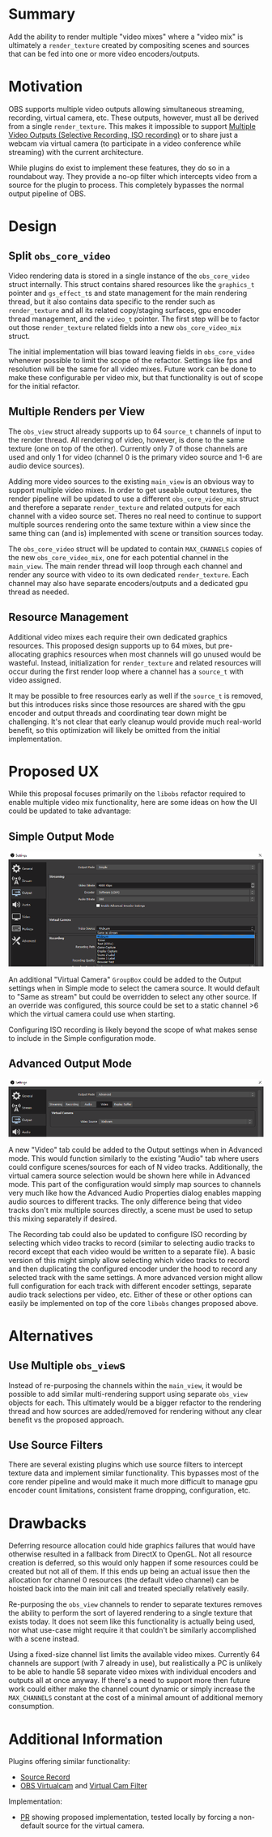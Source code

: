 # Summary

Add the ability to render multiple "video mixes" where a "video mix" is ultimately a `render_texture` created by compositing scenes and sources that can be fed into one or more video encoders/outputs. 


# Motivation

OBS supports multiple video outputs allowing simultaneous streaming, recording, virtual camera, etc. These outputs, however, must all be derived from a single `render_texture`. This makes it impossible to support [Multiple Video Outputs (Selective Recording, ISO recording)](https://ideas.obsproject.com/posts/41/multiple-video-outputs-selective-recording-iso-recording) or to share just a webcam via virtual camera (to participate in a video conference while streaming) with the current architecture.

While plugins do exist to implement these features, they do so in a roundabout way. They provide a no-op filter which intercepts video from a source for the plugin to process. This completely bypasses the normal output pipeline of OBS.


# Design

## Split `obs_core_video`

Video rendering data is stored in a single instance of the `obs_core_video` struct internally. This struct contains shared resources like the `graphics_t` pointer and `gs_effect_t`s and state management for the main rendering thread, but it also contains data specific to the render such as `render_texture` and all its related copy/staging surfaces, gpu encoder thread management, and the `video_t` pointer. The first step will be to factor out those `render_texture` related fields into a new `obs_core_video_mix` struct.

The initial implementation will bias toward leaving fields in `obs_core_video` whenever possible to limit the scope of the refactor. Settings like fps and resolution will be the same for all video mixes. Future work can be done to make these configurable per video mix, but that functionality is out of scope for the initial refactor.

## Multiple Renders per View

The `obs_view` struct already supports up to 64 `source_t` channels of input to the render thread. All rendering of video, however, is done to the same texture (one on top of the other). Currently only 7 of those channels are used and only 1 for video (channel 0 is the primary video source and 1-6 are audio device sources).

Adding more video sources to the existing `main_view` is an obvious way to support multiple video mixes. In order to get useable output textures, the render pipeline will be updated to use a different `obs_core_video_mix` struct and therefore a separate `render_texture` and related outputs for each channel with a video source set. Theres no real need to continue to support multiple sources rendering onto the same texture within a view since the same thing can (and is) implemented with scene or transition sources today.

The `obs_core_video` struct will be updated to contain `MAX_CHANNELS` copies of the new `obs_core_video_mix`, one for each potential channel in the `main_view`. The main render thread will loop through each channel and render any source with video to its own dedicated `render_texture`. Each channel may also have separate encoders/outputs and a dedicated gpu thread as needed.

## Resource Management

Additional video mixes each require their own dedicated graphics resources. This proposed design supports up to 64 mixes, but pre-allocating graphics resources when most channels will go unused would be wasteful. Instead, initialization for `render_texture` and related resources will occur during the first render loop where a channel has a `source_t` with video assigned.

It may be possible to free resources early as well if the `source_t` is removed, but this introduces risks since those resources are shared with the gpu encoder and output threads and coordinating tear down might be challenging. It's not clear that early cleanup would provide much real-world benefit, so this optimization will likely be omitted from the initial implementation.


# Proposed UX

While this proposal focuses primarily on the `libobs` refactor required to enable multiple video mix functionality, here are some ideas on how the UI could be updated to take advantage:

## Simple Output Mode

![Simple](0049-multiple-video-mixes/output-simple.png)


An additional "Virtual Camera" `GroupBox` could be added to the Output settings when in Simple mode to select the camera source. It would default to "Same as stream" but could be overridden to select any other source. If an override was configured, this source could be set to a static channel >6 which the virtual camera could use when starting.

Configuring ISO recording is likely beyond the scope of what makes sense to include in the Simple configuration mode.

## Advanced Output Mode

![Advanced](0049-multiple-video-mixes/output-advanced.png)

A new "Video" tab could be added to the Output settings when in Advanced mode. This would function similarly to the existing "Audio" tab where users could configure scenes/sources for each of N video tracks. Additionally, the virtual camera source selection would be shown here while in Advanced mode. This part of the configuration would simply map sources to channels very much like how the Advanced Audio Properties dialog enables mapping audio sources to different tracks. The only difference being that video tracks don't mix multiple sources directly, a scene must be used to setup this mixing separately if desired.

The Recording tab could also be updated to configure ISO recording by selecting which video tracks to record (similar to selecting audio tracks to record except that each video would be written to a separate file). A basic version of this might simply allow selecting which video tracks to record and then duplicating the configured encoder under the hood to record any selected track with the same settings. A more advanced version might allow full configuration for each track with different encoder settings, separate audio track selections per video, etc. Either of these or other options can easily be implemented on top of the core `libobs` changes proposed above.


# Alternatives

## Use Multiple `obs_view`s

Instead of re-purposing the channels within the `main_view`, it would be possible to add similar multi-rendering support using separate `obs_view` objects for each. This ultimately would be a bigger refactor to the rendering thread and how sources are added/removed for rendering without any clear benefit vs the proposed approach.

## Use Source Filters

There are several existing plugins which use source filters to intercept texture data and implement similar functionality. This bypasses most of the core render pipeline and would make it much more difficult to manage gpu encoder count limitations, consistent frame dropping, configuration, etc.


# Drawbacks

Deferring resource allocation could hide graphics failures that would have otherwise resulted in a fallback from DirectX to OpenGL. Not all resource creation is deferred, so this would only happen if some resources could be created but not all of them. If this ends up being an actual issue then the allocation for channel 0 resources (the default video channel) can be hoisted back into the main init call and treated specially relatively easily.

Re-purposing the `obs_view` channels to render to separate textures removes the ability to perform the sort of layered rendering to a single texture that exists today. It does not seem like this functionality is actually being used, nor what use-case might require it that couldn't be similarly accomplished with a scene instead.

Using a fixed-size channel list limits the available video mixes. Currently 64 channels are support (with 7 already in use), but realistically a PC is unlikely to be able to handle 58 separate video mixes with individual encoders and outputs all at once anyway. If there's a need to support more then future work could either make the channel count dynamic or simply increase the `MAX_CHANNELS` constant at the cost of a minimal amount of additional memory consumption.

# Additional Information

Plugins offering similar functionality:
* [Source Record](https://obsproject.com/forum/resources/source-record.1285/)
* [OBS Virtualcam](https://obsproject.com/forum/resources/obs-virtualcam.949/) and [Virtual Cam Filter](https://obsproject.com/forum/resources/virtual-cam-filter.1142/)

Implementation:
* [PR](https://github.com/obsproject/obs-studio/pull/6577) showing proposed implementation, tested locally by forcing a non-default source for the virtual camera.
